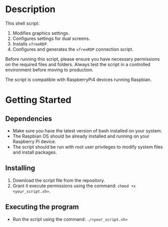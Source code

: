 # Description

This shell script:

1. Modifies graphics settings.
2. Configures settings for dual screens.
3. Installs `xfreeRDP`.
4. Configures and generates the `xfreeRDP` connection script.

Before running this script, please ensure you have necessary permissions on the required files and folders. Always test
the script in a controlled environment before moving to production.

The script is compatible with RaspberryPi4 devices running Raspbian.

# Getting Started

## Dependencies

- Make sure you have the latest version of bash installed on your system.
- The Raspbian OS should be already installed and running on your Raspberry Pi device.
- The script should be run with root user privileges to modify system files and install packages.

## Installing

1. Download the script file from the repository.
2. Grant it execute permissions using the command: `chmod +x <your_script.sh>`.

## Executing the program

- Run the script using the command: `./<your_script.sh>`